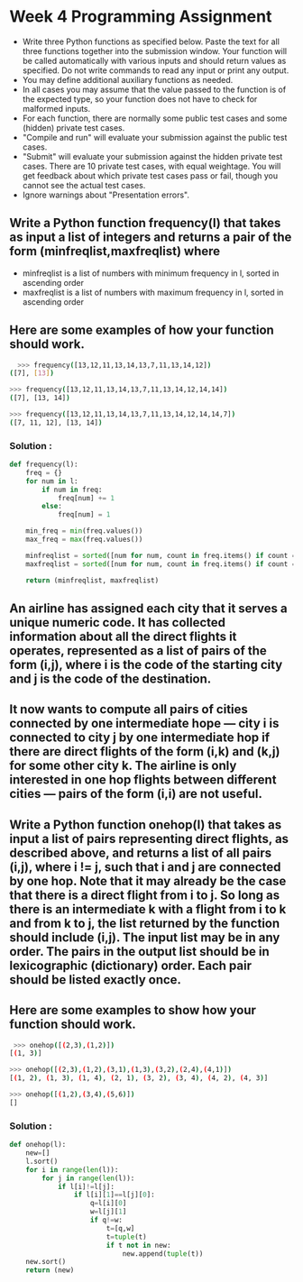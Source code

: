 # Week 4 Programming Assignment

- Write three Python functions as specified below. Paste the text for all three functions together into the submission window. Your function will be called automatically with various inputs and should return values as specified. Do not write commands to read any input or print any output.
- You may define additional auxiliary functions as needed.
- In all cases you may assume that the value passed to the function is of the expected type, so your function does not have to check for malformed inputs.
- For each function, there are normally some public test cases and some (hidden) private test cases.
- "Compile and run" will evaluate your submission against the public test cases.
- "Submit" will evaluate your submission against the hidden private test cases. There are 10 private test cases, with equal weightage. You will get feedback about which private test cases pass or fail, though you cannot see the actual test cases.
- Ignore warnings about "Presentation errors".

## Write a Python function frequency(l) that takes as input a list of integers and returns a pair of the form (minfreqlist,maxfreqlist) where
- minfreqlist is a list of numbers with minimum frequency in l, sorted in ascending order
- maxfreqlist is a list of numbers with maximum frequency in l, sorted in ascending order
## Here are some examples of how your function should work.

```bash
  >>> frequency([13,12,11,13,14,13,7,11,13,14,12])
([7], [13])

>>> frequency([13,12,11,13,14,13,7,11,13,14,12,14,14])
([7], [13, 14])

>>> frequency([13,12,11,13,14,13,7,11,13,14,12,14,14,7])
([7, 11, 12], [13, 14])
```

### Solution :

```python
def frequency(l):
    freq = {}
    for num in l:
        if num in freq:
            freq[num] += 1
        else:
            freq[num] = 1

    min_freq = min(freq.values())
    max_freq = max(freq.values())

    minfreqlist = sorted([num for num, count in freq.items() if count == min_freq])
    maxfreqlist = sorted([num for num, count in freq.items() if count == max_freq])

    return (minfreqlist, maxfreqlist)
```

## An airline has assigned each city that it serves a unique numeric code. It has collected information about all the direct flights it operates, represented as a list of pairs of the form (i,j), where i is the code of the starting city and j is the code of the destination.

## It now wants to compute all pairs of cities connected by one intermediate hope — city i is connected to city j by one intermediate hop if there are direct flights of the form (i,k) and (k,j) for some other city k. The airline is only interested in one hop flights between different cities — pairs of the form (i,i) are not useful.

## Write a Python function onehop(l) that takes as input a list of pairs representing direct flights, as described above, and returns a list of all pairs (i,j), where i != j, such that i and j are connected by one hop. Note that it may already be the case that there is a direct flight from i to j. So long as there is an intermediate k with a flight from i to k and from k to j, the list returned by the function should include (i,j). The input list may be in any order. The pairs in the output list should be in lexicographic (dictionary) order. Each pair should be listed exactly once.

## Here are some examples to show how your function should work.

```bash 
 >>> onehop([(2,3),(1,2)])
[(1, 3)]

>>> onehop([(2,3),(1,2),(3,1),(1,3),(3,2),(2,4),(4,1)])
[(1, 2), (1, 3), (1, 4), (2, 1), (3, 2), (3, 4), (4, 2), (4, 3)]

>>> onehop([(1,2),(3,4),(5,6)])
[]
```

### Solution :

```python
def onehop(l):
    new=[]
    l.sort()
    for i in range(len(l)):
        for j in range(len(l)):
            if l[i]!=l[j]:
                if l[i][1]==l[j][0]:
                    q=l[i][0]
                    w=l[j][1]
                    if q!=w:
                        t=[q,w]
                        t=tuple(t)
                        if t not in new:
                            new.append(tuple(t))
    new.sort()
    return (new)
```

<!-- ## Private Test cases used for evaluation	Input	Expected Output	Actual Output	Status

- Test Case 1	
```bash
contracting([98,21,77,35,11])
 True
True\n
Passed
```

- Test Case 2	
```bash
contracting([-36,25,79,38,11])
 True
True\n
Passed
```

- Test Case 3	
```bash
contracting([100,77,33,11])
 False
False\n
Passed
```

- Test Case 4	
```bash
contracting([12,-11,10,-9,8,-7,6,-5,4,-3,2,-1])
 True
True\n
Passed
```

- Test Case 5	
```bash
contracting([-32,-11,10,-9,8,-7,6,-5,4,-3,2,-1])
 False
False\n
Passed
```

- Test Case 6	
```bash
counthv([23,44,22,1,26,10])
 [2, 1]
[2, 1]\n
Passed
```

15 out of 15 tests passed.
You scored 100.0/100.

## Driver Code :

```python
import ast

def parse(inp):
  inp = ast.literal_eval(inp)
  return (inp)

fncall = input()
lparen = fncall.find("(")
rparen = fncall.rfind(")")
fname = fncall[:lparen]
farg = fncall[lparen+1:rparen]

if fname == "contracting":
  arg = parse(farg)
  print(contracting(arg))

if fname == "counthv":
  arg = parse(farg)
  print(counthv(arg))

if fname == "leftrotate":
  arg = parse(farg)
  savearg = arg
  ans = leftrotate(arg)
  if savearg == arg:
    print(ans)
  else:
    print("Side effect")
``` -->